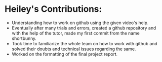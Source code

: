 # Heiley's Contributions:
- Understanding how to work on github using the given video's help.
- Eventually after many trials and errors, created a github repository and with the help of the tutor, made my first commit from the name shortbunny.
- Took time to familiarize the whole team on how to work with github and solved their doubts and technical issues regarding the same.
- Worked on the formatting of the final project report.
